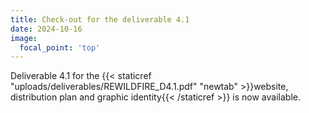 ```yaml
---
title: Check-out for the deliverable 4.1
date: 2024-10-16
image:
  focal_point: 'top'
---
```


Deliverable 4.1 for the {{< staticref "uploads/deliverables/REWILDFIRE_D4.1.pdf" "newtab" >}}website, distribution plan and graphic identity{{< /staticref >}} is now available.

<!--more-->


